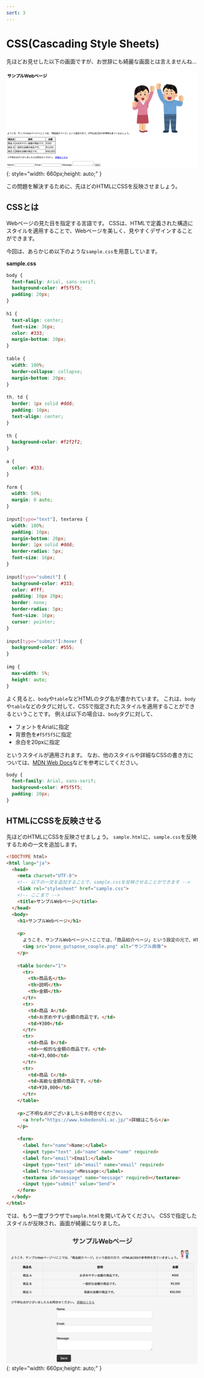 ```yaml
---
sort: 3
---
```

# CSS(Cascading Style Sheets)

先ほどお見せした以下の画面ですが、お世辞にも綺麗な画面とは言えませんね...

![](./images/sampleNoCSS.png){: style="width: 660px;height: auto;" }

この問題を解決するために、先ほどのHTMLにCSSを反映させましょう。

## CSSとは

Webページの見た目を指定する言語です。
CSSは、HTMLで定義された構造にスタイルを適用することで、Webページを美しく、見やすくデザインすることができます。

今回は、あらかじめ以下のような`sample.css`を用意しています。

**sample.css**

```css
body {
  font-family: Arial, sans-serif;
  background-color: #f5f5f5;
  padding: 20px;
}

h1 {
  text-align: center;
  font-size: 36px;
  color: #333;
  margin-bottom: 20px;
}

table {
  width: 100%;
  border-collapse: collapse;
  margin-bottom: 20px;
}

th, td {
  border: 1px solid #ddd;
  padding: 10px;
  text-align: center;
}

th {
  background-color: #f2f2f2;
}

a {
  color: #333;
}

form {
  width: 50%;
  margin: 0 auto;
}

input[type="text"], textarea {
  width: 100%;
  padding: 10px;
  margin-bottom: 20px;
  border: 1px solid #ddd;
  border-radius: 5px;
  font-size: 16px;
}

input[type="submit"] {
  background-color: #333;
  color: #fff;
  padding: 10px 20px;
  border: none;
  border-radius: 5px;
  font-size: 16px;
  cursor: pointer;
}

input[type="submit"]:hover {
  background-color: #555;
}

img {
  max-width: 5%;
  height: auto;
}
```

よく見ると、`body`や`table`などHTMLのタグ名が書かれています。
これは、`body`や`table`などのタグに対して、CSSで指定されたスタイルを適用することができるということです。
例えば以下の場合は、`body`タグに対して、

- フォントをArialに指定
- 背景色を`#f5f5f5`に指定
- 余白を20pxに指定

というスタイルが適用されます。
なお、他のスタイルや詳細なCSSの書き方については、[MDN Web Docs](https://developer.mozilla.org/ja/docs/Web/CSS)などを参考にしてください。

```css
body {
  font-family: Arial, sans-serif;
  background-color: #f5f5f5;
  padding: 20px;
}
```

## HTMLにCSSを反映させる

先ほどのHTMLにCSSを反映させましょう。
`sample.html`に、`sample.css`を反映するための一文を追加します。

```html
<!DOCTYPE html>
<html lang="ja">
  <head>
    <meta charset="UTF-8">
    <!-- 以下の一文を追加することで、sample.cssを反映させることができます -->
    <link rel="stylesheet" href="sample.css">
    <!-- ここまで -->
    <title>サンプルWebページ</title>
  </head>
  <body>
    <h1>サンプルWebページ</h1>
    
    <p>
      ようこそ、サンプルWebページへ!ここでは、「商品紹介ページ」という設定の元で、HTML&CSSの参考例を見ていきましょう。
      <img src="pose_gutspose_couple.png" alt="サンプル画像">
    </p>
  
    <table border="1">
      <tr>
        <th>商品名</th>
        <th>説明</th>
        <th>金額</th>
      </tr>
      <tr>
        <td>商品 A</td>
        <td>お求めやすい金額の商品です。</td>
        <td>¥300</td>
      </tr>
      <tr>
        <td>商品 B</td>
        <td>一般的な金額の商品です。</td>
        <td>¥3,000</td>
      </tr>
      <tr>
        <td>商品 C</td>
        <td>高級な金額の商品です。</td>
        <td>¥30,000</td>
      </tr>
    </table>
    
    <p>ご不明な点がございましたらお問合せください。 
      <a href="https://www.kobedenshi.ac.jp/">詳細はこちら</a>
    </p>
    
    <form>
      <label for="name">Name:</label>
      <input type="text" id="name" name="name" required>
      <label for="email">Email:</label>
      <input type="text" id="email" name="email" required>
      <label for="message">Message:</label>
      <textarea id="message" name="message" required></textarea>
      <input type="submit" value="Send">
    </form>
  </body>
</html>
```

では、もう一度ブラウザで`sample.html`を開いてみてください。
CSSで指定したスタイルが反映され、画面が綺麗になりました。<br>
![](./images/sampleCSS.png){: style="width: 660px;height: auto;" }
